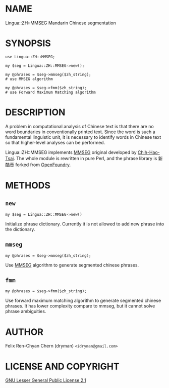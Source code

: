 # NAME

Lingua::ZH::MMSEG Mandarin Chinese segmentation

# SYNOPSIS

    use Lingua::ZH::MMSEG;

    my $seg = Lingua::ZH::MMSEG->new();

    my @phrases = $seg->mmseg($zh_string);
    # use MMSEG algorithm

    my @phrases = $seg->fmm($zh_string);
    # use Forward Maximum Matching algorithm

# DESCRIPTION

A problem in computational analysis of Chinese text is that there are no word
boundaries in conventionally printed text. Since the word is such a fundamental
linguistic unit, it is necessary to identify words in Chinese text so that
higher-level analyses can be performed. 

Lingua::ZH::MMSEG implements [MMSEG](http://technology.chtsai.org/mmseg/)
original developed by [Chih-Hao-Tsai](http://chtsai.org/). The whole module is
rewritten in pure Perl, and the phrase library is 新酷音 forked from
[OpenFoundry](http://www.openfoundry.org/of/projects/436).

# METHODS

## `new`

    my $seg = Lingua::ZH::MMSEG->new()

Initialize phrase dictionary. Currently it is not allowed to add new phrase into
the dictionary.

## `mmseg`

    my @phrases = $seg->mmseg($zh_string);

Use [MMSEG](http://technology.chtsai.org/mmseg/) algorithm to generate segmented
chinese phrases.

## `fmm`

    my @phrases = $seg->fmm($zh_string);

Use forward maximum matching algorithm to generate segmented chinese phrases.
It has lower complexity compare to mmseg, but it cannot solve phrase ambiguities.

# AUTHOR

Felix Ren-Chyan Chern (dryman) `<idryman@gmail.com>`

# LICENSE AND COPYRIGHT

[GNU Lesser General Public License 2.1 ](http://www.opensource.org/licenses/lgpl-2.1.php)
